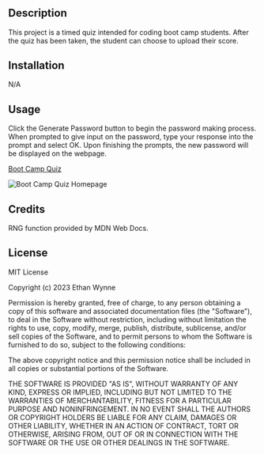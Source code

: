# <Coding Boot Camp Quiz>

## Description

This project is a timed quiz intended for coding boot camp students. After the quiz has been taken, the student can choose to upload their score.

## Installation

N/A

## Usage

Click the Generate Password button to begin the password making process. When prompted to give input on the password, type your response into the prompt and select OK. Upon finishing the prompts, the new password will be displayed on the webpage.

[Boot Camp Quiz](https://ethanfrog.github.io/password-generator/)

![Boot Camp Quiz Homepage](./images/password-generator.png)

## Credits

RNG function provided by MDN Web Docs.

## License

MIT License

Copyright (c) 2023 Ethan Wynne

Permission is hereby granted, free of charge, to any person obtaining a copy
of this software and associated documentation files (the "Software"), to deal
in the Software without restriction, including without limitation the rights
to use, copy, modify, merge, publish, distribute, sublicense, and/or sell
copies of the Software, and to permit persons to whom the Software is
furnished to do so, subject to the following conditions:

The above copyright notice and this permission notice shall be included in all
copies or substantial portions of the Software.

THE SOFTWARE IS PROVIDED "AS IS", WITHOUT WARRANTY OF ANY KIND, EXPRESS OR
IMPLIED, INCLUDING BUT NOT LIMITED TO THE WARRANTIES OF MERCHANTABILITY,
FITNESS FOR A PARTICULAR PURPOSE AND NONINFRINGEMENT. IN NO EVENT SHALL THE
AUTHORS OR COPYRIGHT HOLDERS BE LIABLE FOR ANY CLAIM, DAMAGES OR OTHER
LIABILITY, WHETHER IN AN ACTION OF CONTRACT, TORT OR OTHERWISE, ARISING FROM,
OUT OF OR IN CONNECTION WITH THE SOFTWARE OR THE USE OR OTHER DEALINGS IN THE
SOFTWARE.